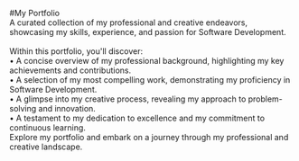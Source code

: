 #My Portfolio <br>
A curated collection of my professional and creative endeavors, showcasing my skills, experience, and passion for Software Development.
<br> <br>
Within this portfolio, you'll discover: <br>
• A concise overview of my professional background, highlighting my key achievements and contributions. <br>
• A selection of my most compelling work, demonstrating my proficiency in Software Development. <br>
• A glimpse into my creative process, revealing my approach to problem-solving and innovation. <br>
• A testament to my dedication to excellence and my commitment to continuous learning. <br>
Explore my portfolio and embark on a journey through my professional and creative landscape. <br>
